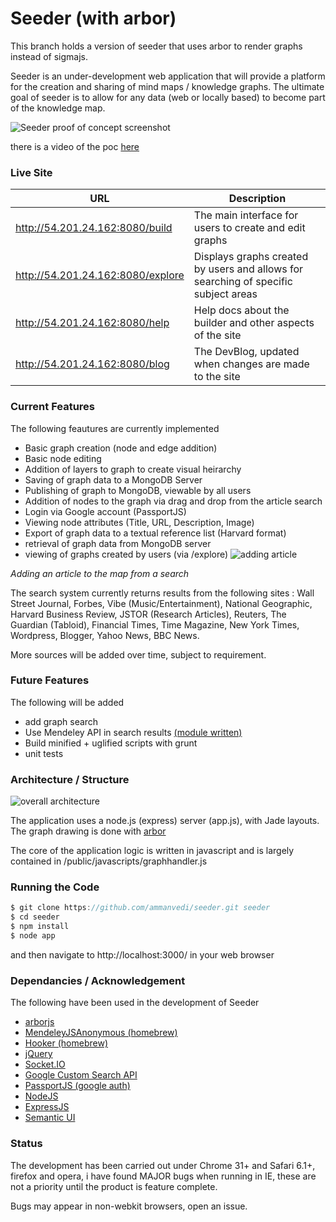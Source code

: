# Seeder (with arbor)

This branch holds a version of seeder that uses arbor to render graphs instead of sigmajs.

Seeder is an under-development web application that will provide a platform for the creation and sharing of mind maps / knowledge graphs. The ultimate goal of seeder is to allow for any data (web or locally based) to become part of the knowledge map.

![Seeder proof of concept screenshot](http://i.imgur.com/KnE5wZk.png)

there is a video of the poc [here](http://youtu.be/879IhcXFcpU)

### Live Site 

| URL                               	| Description                                                                                       	|
|-----------------------------------	|---------------------------------------------------------------------------------------------------	|
| http://54.201.24.162:8080/build   	| The main interface for users to create and edit graphs                                            	|
| http://54.201.24.162:8080/explore 	| Displays graphs created by users and allows for searching of specific subject areas 	|
| http://54.201.24.162:8080/help    	| Help docs about the builder and other aspects of the site                                         	|
| http://54.201.24.162:8080/blog    	| The DevBlog, updated when changes are made to the site                                            	|


### Current Features 

The following feautures are currently implemented

 * Basic graph creation (node and edge addition)
 * Basic node editing
 * Addition of layers to graph to create visual heirarchy
 * Saving of graph data to a MongoDB Server
 * Publishing of graph to MongoDB, viewable by all users
 * Addition of nodes to the graph via drag and drop from the article search
 * Login via Google account (PassportJS)
 * Viewing node attributes (Title, URL, Description, Image)
 * Export of graph data to a textual reference list (Harvard format)
 * retrieval of graph data from MongoDB server
 * viewing of graphs created by users (via /explore)
 ![adding article](http://i.imgur.com/KYkyu04.gif)

*Adding an article to the map from a search*

The search system currently returns results from the following sites : Wall Street Journal, Forbes, Vibe (Music/Entertainment), National Geographic, Harvard Business Review, JSTOR (Research Articles), Reuters, The Guardian (Tabloid), Financial Times, Time Magazine, New York Times, Wordpress, Blogger, Yahoo News, BBC News.

More sources will be added over time, subject to requirement.

### Future Features 

The following will be added 

 * add graph search
 * Use Mendeley API in search results [(module written)](https://github.com/ammanvedi/MendeleyJSAnonymous)
 * Build minified + uglified scripts with grunt
 * unit tests


 
### Architecture / Structure

![overall architecture](http://i.imgur.com/EDjGZXG.png)

The application uses a node.js (express) server (app.js), with Jade layouts. The graph drawing is done with [arbor](http://arborjs.org/)

The core of the application logic is written in javascript and is largely contained in /public/javascripts/graphhandler.js

### Running the Code

```javascript
$ git clone https://github.com/ammanvedi/seeder.git seeder
$ cd seeder
$ npm install
$ node app
```
and then navigate to http://localhost:3000/ in your web browser

### Dependancies / Acknowledgement

The following have been used in the development of Seeder

* [arborjs](http://arborjs.org/)
* [MendeleyJSAnonymous (homebrew)](https://github.com/ammanvedi/MendeleyJSAnonymous)
* [Hooker (homebrew)](https://github.com/ammanvedi/hooker)
* [jQuery](https://github.com/jquery/jquery)
* [Socket.IO](https://github.com/learnboost/socket.io)
* [Google Custom Search API](https://developers.google.com/custom-search/)
* [PassportJS (google auth)](http://passportjs.org/)
* [NodeJS](http://nodejs.org/)
* [ExpressJS](http://expressjs.com/)
* [Semantic UI](http://semantic-ui.com/)


### Status

The development has been carried out under Chrome 31+ and Safari 6.1+, firefox and opera, i have found MAJOR bugs when running in IE, these are not a priority until the product is feature complete.

Bugs may appear in non-webkit browsers, open an issue.
